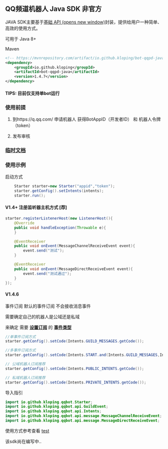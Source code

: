 ## QQ频道机器人 Java SDK 非官方

JAVA SDK主要基于[基础 API (opens new window)](https://bot.q.qq.com/wiki/develop/api/)封装，提供给用户一种简单、高效的使用方式。

可用于 Java 8+

Maven

```xml
<!-- https://mvnrepository.com/artifact/io.github.kloping/bot-qqpd-java -->
<dependency>
    <groupId>io.github.kloping</groupId>
    <artifactId>bot-qqpd-java</artifactId>
    <version>1.4.7</version>
</dependency>
```

#### TIPS: 目前仅支持单bot运行

### 使用前提

1. 到https://q.qq.com/ 申请机器人 获得BotAppID（开发者ID） 和 机器人令牌（token）

2. 发布审核

### [临时文档](./docs)

### 使用示例

启动方式

```java 
    Starter starter=new Starter("appid","token");
    starter.getConfig().setIntents(intents);
    starter.run();
```

#### V1.4+ 注册监听器主机方式 [荐]

```java
starter.registerListenerHost(new ListenerHost(){
    @Override
    public void handleException(Throwable e){
    }

    @EventReceiver
    public void onEvent(MessageChannelReceiveEvent event){
        event.send("测试");
    }

    @EventReceiver 
    public void onEvent(MessageDirectReceiveEvent event){
        event.send("测试通过");
    }
});
```

#### V1.4.6

事件订阅 默认的事件订阅 不会接收消息事件

需要确定自己的机器人是公域还是私域

来确定 需要 **[设置订阅](src/test/java/test_Intents.java)** 的 **[事件类型](src/main/java/io/github/kloping/qqbot/api/Intents.java)**

```java
//单事件订阅方式
starter.getConfig().setCode(Intents.GUILD_MESSAGES.getCode());

//多事件订阅方式
starter.getConfig().setCode(Intents.START.and(Intents.GUILD_MESSAGES,Intents.DIRECT_MESSAGE));

// 公域机器人订阅推荐
starter.getConfig().setCode(Intents.PUBLIC_INTENTS.getCode());

// 私域机器人订阅推荐
starter.getConfig().setCode(Intents.PRIVATE_INTENTS.getCode());
```

导入指引

```java
import io.github.kloping.qqbot.Starter;
import io.github.kloping.qqbot.api.GuildEvent;
import io.github.kloping.qqbot.api.Intents;
import io.github.kloping.qqbot.api.message.MessageChannelReceiveEvent;
import io.github.kloping.qqbot.api.message.MessageDirectReceiveEvent;
```

使用方式参考查看 [test](./src/test/java)

该sdk尚在编写中..
